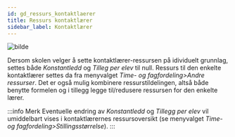 ```yaml
---
id: gd_ressurs_kontaktlaerer
title: Ressurs kontaktlærer
sidebar_label: Kontaktlærer
---
```


![bilde](https://github.com/BarmanHanssen/iskole/assets/80097133/354b7ef2-6f72-49e6-a4bd-94ff35d7ef7b)

Dersom skolen velger å sette kontaktlærer-ressursen på idividuelt grunnlag, settes både _Konstantledd_ og _Tilleg per elev_ til null. Ressurs til den enkelte kontaktlærer settes da fra menyvalget _Time- og fagfordeling>Andre ressurser_. Det er også mulig kombinere ressurstildelingen, altså både benytte formelen og i tillegg legge til/redusere ressursen for den enkelte lærer.
 
:::info Merk
Eventuelle endring av _Konstantledd_ og _Tillegg per elev_ vil umiddelbart vises i kontaktlærernes ressursoversikt (se menyvalget _Time- og fagfordeling>Stillingsstørrelse_).
:::
